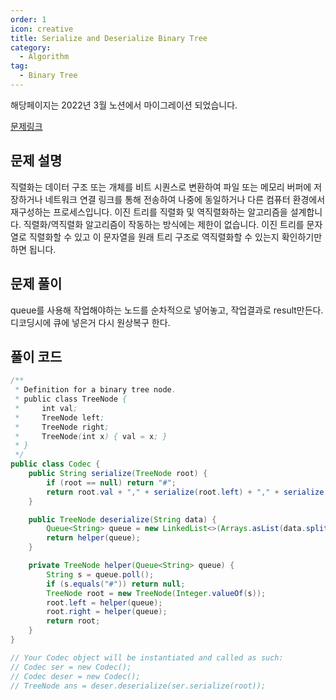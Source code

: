 ```yaml
---
order: 1
icon: creative
title: Serialize and Deserialize Binary Tree
category:
  - Algorithm
tag:
  - Binary Tree
---
```


해당페이지는 2022년 3월 노션에서 마이그레이션 되었습니다.

[문제링크](https://leetcode.com/problems/serialize-and-deserialize-binary-tree/)

## 문제 설명

직렬화는 데이터 구조 또는 개체를 비트 시퀀스로 변환하여 파일 또는 메모리 버퍼에 저장하거나 네트워크 연결 링크를 통해 전송하여 나중에 동일하거나 다른 컴퓨터 환경에서 재구성하는 프로세스입니다. 이진 트리를 직렬화 및 역직렬화하는 알고리즘을 설계합니다. 직렬화/역직렬화 알고리즘이 작동하는 방식에는 제한이 없습니다. 이진 트리를 문자열로 직렬화할 수 있고 이 문자열을 원래 트리 구조로 역직렬화할 수 있는지 확인하기만 하면 됩니다.

## 문제 풀이

queue를 사용해 작업해야하는 노드를 순차적으로 넣어놓고,
작업결과로 result만든다. 디코딩시에 큐에 넣은거 다시 원상복구 한다.

## 풀이 코드

```java
/**
 * Definition for a binary tree node.
 * public class TreeNode {
 *     int val;
 *     TreeNode left;
 *     TreeNode right;
 *     TreeNode(int x) { val = x; }
 * }
 */
public class Codec {
    public String serialize(TreeNode root) {
        if (root == null) return "#";
        return root.val + "," + serialize(root.left) + "," + serialize(root.right);
    }

    public TreeNode deserialize(String data) {
        Queue<String> queue = new LinkedList<>(Arrays.asList(data.split(",")));
        return helper(queue);
    }

    private TreeNode helper(Queue<String> queue) {
        String s = queue.poll();
        if (s.equals("#")) return null;
        TreeNode root = new TreeNode(Integer.valueOf(s));
        root.left = helper(queue);
        root.right = helper(queue);
        return root;
    }
}

// Your Codec object will be instantiated and called as such:
// Codec ser = new Codec();
// Codec deser = new Codec();
// TreeNode ans = deser.deserialize(ser.serialize(root));
```
